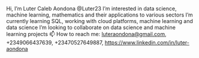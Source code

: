 Hi, I’m Luter Caleb Aondona @Luter23
I’m interested in data science, machine learning, mathematics and their applications to various sectors
I’m currently learning SQL, working with cloud platforms, machine learning and data science
I’m looking to collaborate on data science and machine learning projects
📫 How to reach me: luteraondona@gmail.com, +2349066437639, +23470527649887, https://www.linkedin.com/in/luter-aondona
